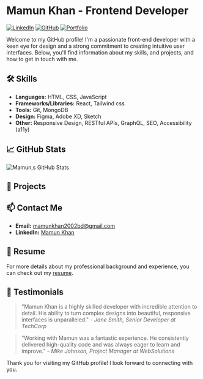 <img src='https://i.ibb.co/tbDMQTW/Mamun-Khan-3.png' alt='' >

# Mamun Khan - Frontend Developer

[![LinkedIn](https://img.shields.io/badge/LinkedIn-Connect-blue)](https://www.linkedin.com/in/mamun-khan-90563a294/)
[![GitHub](https://img.shields.io/badge/GitHub-Follow-black)](https://github.com/johndoe)
[![Portfolio](https://img.shields.io/badge/Portfolio-Visit-brightgreen)](https://mamunkhan.netlify.app)

Welcome to my GitHub profile! I'm a passionate front-end developer with a keen eye for design and a strong commitment to creating intuitive user interfaces. Below, you'll find information about my skills, and projects, and how to get in touch with me.

## 🛠️ Skills

- **Languages:** HTML, CSS, JavaScript
- **Frameworks/Libraries:** React, Tailwind css
- **Tools:** Git, MongoDB
- **Design:** Figma, Adobe XD, Sketch
- **Other:** Responsive Design, RESTful APIs, GraphQL, SEO, Accessibility (a11y)

## 📈 GitHub Stats

![Mamun,s GitHub Stats](https://github.com/MamunKhan2002/MamunKhan2002)

## 🚀 Projects

## 📫 Contact Me



- **Email:** mamunkhan2002bd@gmail.com
- **LinkedIn:** [Mamun Khan](https://www.linkedin.com/in/mamun-khan-90563a294/)

## 📄 Resume

For more details about my professional background and experience, you can check out my [resume]().

## 🌟 Testimonials

> "Mamun Khan is a highly skilled developer with incredible attention to detail. His ability to turn complex designs into beautiful, responsive interfaces is unparalleled." - *Jane Smith, Senior Developer at TechCorp*

> "Working with Mamun was a fantastic experience. He consistently delivered high-quality code and was always eager to learn and improve." - *Mike Johnson, Project Manager at WebSolutions*

Thank you for visiting my GitHub profile! I look forward to connecting with you.





